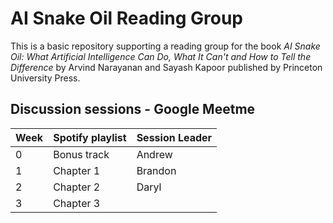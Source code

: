 # AI Snake Oil Reading Group

This is a basic repository supporting a reading group for the book _AI Snake Oil: What Artificial Intelligence Can Do, What It Can't and How to Tell the Difference_ by Arvind Narayanan and Sayash Kapoor published by Princeton University Press.

## Discussion sessions - Google Meetme

| Week  | Spotify playlist | Session Leader |
|------ |------------------|----------------|
| 0     | Bonus track      | Andrew         |
| 1     | Chapter 1        | Brandon        |
| 2     | Chapter 2        | Daryl          |
| 3     | Chapter 3        |                |


